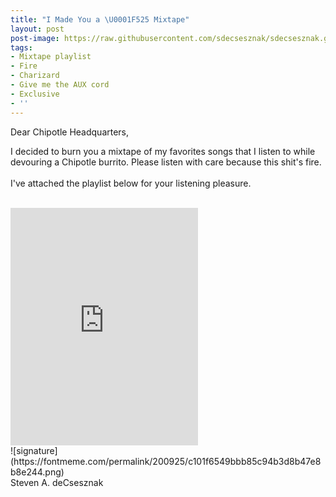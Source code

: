 ```yaml
---
title: "I Made You a \U0001F525 Mixtape"
layout: post
post-image: https://raw.githubusercontent.com/sdecsesznak/sdecsesznak.github.io/master/assets/images/Mixtape.png
tags:
- Mixtape playlist
- Fire
- Charizard
- Give me the AUX cord
- Exclusive
- ''
---
```


Dear Chipotle Headquarters,<br>

I decided to burn you a mixtape of my favorites songs that I listen to while devouring a Chipotle burrito.  Please listen with care because this shit's fire. <br>
<br>
I've attached the playlist below for your listening pleasure. <br>
<br>

<iframe src="https://open.spotify.com/embed/playlist/7l5GZCzwJgVlwsJhjomUuS" width="300" height="380" frameborder="0" allowtransparency="true" allow="encrypted-media"></iframe>



<br>
![signature](https://fontmeme.com/permalink/200925/c101f6549bbb85c94b3d8b47e8b8e244.png)<br>
Steven A. deCsesznak